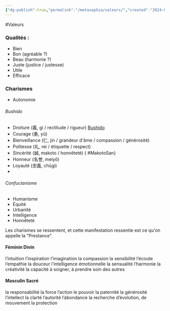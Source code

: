```yaml
---
{"dg-publish":true,"permalink":"/metasophia/valeurs/","created":"2024-04-08T12:06:16.334+02:00","updated":"2024-04-08T16:53:51.447+02:00"}
---
```


 #Valeurs
 
### Qualités :

- Bien
- Bon (agréable ?)
- Beau (harmonie ?)
- Juste (justice / justesse)
- Utile
- Efficace

### Charismes

- Autonomie

###### Bushido

- Droiture (義, gi / rectitude / rigueur) [Bushido](https://fr.wikipedia.org/wiki/Bushido#Un_code_tr%C3%A8s_strict_?)
- Courage (勇, yū)
- Bienveillance (仁, jin / grandeur d'âme / compassion / générosité)
- Politesse (礼, rei / étiquette / respect)
- Sincérité (誠, makoto / honnêteté) { #MakotoSan}
- Honneur (名誉, meiyō)
- Loyauté (忠義, chūgi)
- 
###### Confucianisme

- Humanisme
- Équité
- Urbanité
- Intelligence
- Honnêteté

Les charismes se ressentent, et cette manifestation ressentie est ce qu'on appelle la "Prestance".

#### Féminin Divin

l’intuition
l’inspiration
l’imagination
la compassion
la sensibilité
l’écoute
l’empathie
la douceur
l’intelligence émotionnelle
la sensualité
l’harmonie
la créativité
la capacité à soigner, à prendre soin des autres

#### Masculin Sacré

la responsabilité
la force
l’action
le pouvoir
la paternité
la générosité
l’intellect
la clarté
l’autorité
l’abondance
la recherche d’évolution, de mouvement
la protection
